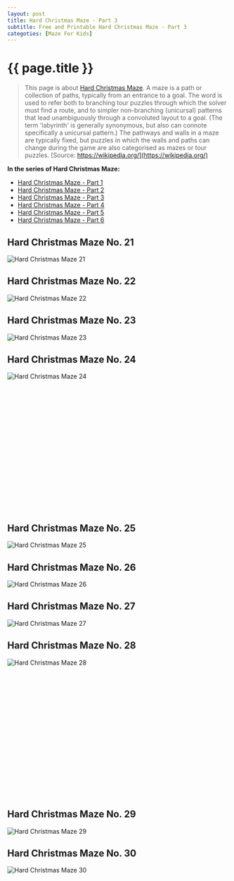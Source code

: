 ```yaml
---
layout: post
title: Hard Christmas Maze - Part 3
subtitle: Free and Printable Hard Christmas Maze - Part 3
categoties: [Maze For Kids]
---
```

{{ page.title }}
================
> This page is about [Hard Christmas Maze](https://freecoloringpages.github.io/). A maze is a path or collection of paths, typically from an entrance to a goal. The word is used to refer both to branching tour puzzles through which the solver must find a route, and to simpler non-branching (unicursal) patterns that lead unambiguously through a convoluted layout to a goal. (The term 'labyrinth' is generally synonymous, but also can connote specifically a unicursal pattern.) The pathways and walls in a maze are typically fixed, but puzzles in which the walls and paths can change during the game are also categorised as mazes or tour puzzles. [Source: https://wikipedia.org/](https://wikipedia.org/)

**In the series of Hard Christmas Maze:**

* [Hard Christmas Maze - Part 1](https://freecoloringpages.github.io/2017/11/21/Hard-Christmas-Maze-part-1.html)
* [Hard Christmas Maze - Part 2](https://freecoloringpages.github.io/2017/11/21/Hard-Christmas-Maze-part-2.html)
* [Hard Christmas Maze - Part 3](https://freecoloringpages.github.io/2017/11/21/Hard-Christmas-Maze-part-3.html)
* [Hard Christmas Maze - Part 4](https://freecoloringpages.github.io/2017/11/21/Hard-Christmas-Maze-part-4.html)
* [Hard Christmas Maze - Part 5](https://freecoloringpages.github.io/2017/11/21/Hard-Christmas-Maze-part-5.html)
* [Hard Christmas Maze - Part 6](https://freecoloringpages.github.io/2017/11/21/Hard-Christmas-Maze-part-6.html)

## Hard Christmas Maze No. 21
![Hard Christmas Maze 21](https://freecoloringpages.github.io/img/Hard-Christmas-Maze%20(21).jpg "Hard Christmas Maze 21")

## Hard Christmas Maze No. 22
![Hard Christmas Maze 22](https://freecoloringpages.github.io/img/Hard-Christmas-Maze%20(22).jpg "Hard Christmas Maze 22")

## Hard Christmas Maze No. 23
![Hard Christmas Maze 23](https://freecoloringpages.github.io/img/Hard-Christmas-Maze%20(23).jpg "Hard Christmas Maze 23")

## Hard Christmas Maze No. 24
![Hard Christmas Maze 24](https://freecoloringpages.github.io/img/Hard-Christmas-Maze%20(24).jpg "Hard Christmas Maze 24")

<script async src="//pagead2.googlesyndication.com/pagead/js/adsbygoogle.js"></script><!-- Texxtonly --><ins class="adsbygoogle" style="display:inline-block;width:336px;height:280px" data-ad-client="ca-pub-6753140515841889" data-ad-slot="3207852233"></ins><script>(adsbygoogle = window.adsbygoogle || []).push({}); </script>

## Hard Christmas Maze No. 25
![Hard Christmas Maze 25](https://freecoloringpages.github.io/img/Hard-Christmas-Maze%20(25).jpg "Hard Christmas Maze 25")

## Hard Christmas Maze No. 26
![Hard Christmas Maze 26](https://freecoloringpages.github.io/img/Hard-Christmas-Maze%20(26).jpg "Hard Christmas Maze 26")

## Hard Christmas Maze No. 27
![Hard Christmas Maze 27](https://freecoloringpages.github.io/img/Hard-Christmas-Maze%20(27).jpg "Hard Christmas Maze 27")

## Hard Christmas Maze No. 28
![Hard Christmas Maze 28](https://freecoloringpages.github.io/img/Hard-Christmas-Maze%20(28).jpg "Hard Christmas Maze 28")

<script async src="//pagead2.googlesyndication.com/pagead/js/adsbygoogle.js"></script><!-- Texxtonly --><ins class="adsbygoogle" style="display:inline-block;width:336px;height:280px" data-ad-client="ca-pub-6753140515841889" data-ad-slot="3207852233"></ins><script>(adsbygoogle = window.adsbygoogle || []).push({}); </script>

## Hard Christmas Maze No. 29
![Hard Christmas Maze 29](https://freecoloringpages.github.io/img/Hard-Christmas-Maze%20(29).jpg "Hard Christmas Maze 29")

## Hard Christmas Maze No. 30
![Hard Christmas Maze 30](https://freecoloringpages.github.io/img/Hard-Christmas-Maze%20(30).jpg "Hard Christmas Maze 30")

